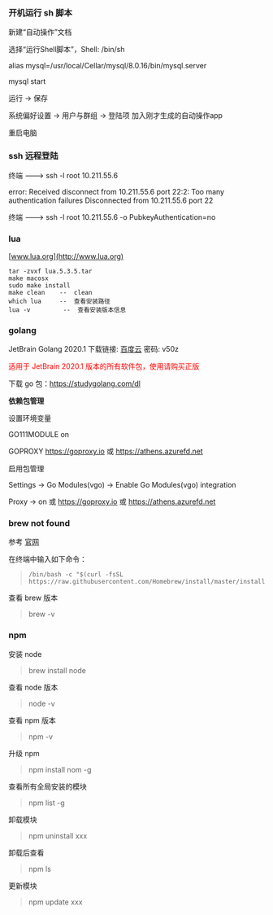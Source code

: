 ### 开机运行 sh 脚本

新建“自动操作”文档

选择“运行Shell脚本”，Shell: /bin/sh

alias mysql=/usr/local/Cellar/mysql/8.0.16/bin/mysql.server

mysql start

运行 -> 保存

系统偏好设置 -> 用户与群组 -> 登陆项 加入刚才生成的自动操作app

重启电脑﻿

### ssh 远程登陆

终端 ---> ssh -l root 10.211.55.6

error: Received disconnect from 10.211.55.6 port 22:2: Too many authentication failures Disconnected from 10.211.55.6 port 22

终端 ---> ssh -l root 10.211.55.6 -o PubkeyAuthentication=no

### lua

[www.lua.org](http://www.lua.org)

```shell
tar -zvxf lua.5.3.5.tar
make macosx
sudo make install
make clean    --  clean
which lua     --  查看安装路径
lua -v         --  查看安装版本信息
```

### golang

JetBrain Golang 2020.1 下载链接: [百度云](https://pan.baidu.com/s/1oYHKDmEOOFqxXZsco18huA) 密码: v50z

<font color="red">适用于 JetBrain 2020.1 版本的所有软件包，使用请购买正版</font>

下载 go 包：https://studygolang.com/dl

**依赖包管理**

设置环境变量

GO111MODULE   on

GOPROXY        https://goproxy.io   或  https://athens.azurefd.net

启用包管理

Settings -> Go Modules(vgo) -> Enable Go Modules(vgo) integration

Proxy -> on  或 https://goproxy.io 或 https://athens.azurefd.net

### brew not found

参考 [官网](https://brew.sh/)

在终端中输入如下命令：

> ```
> /bin/bash -c "$(curl -fsSL https://raw.githubusercontent.com/Homebrew/install/master/install.sh)"
> ```

查看 brew 版本

> brew -v

### npm

安装 node

> brew install node

查看 node 版本

> node -v

查看 npm 版本

> npm -v

升级 npm

> npm install nom -g

查看所有全局安装的模块

> npm list -g

卸载模块

> npm uninstall xxx

卸载后查看

> npm ls

更新模块

> npm update xxx